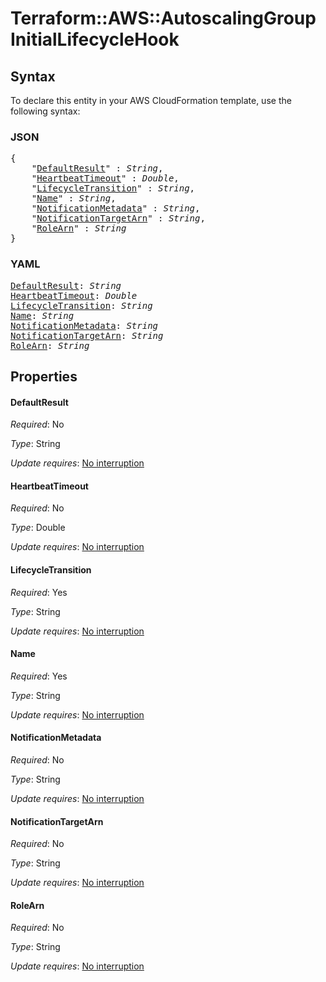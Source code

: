 # Terraform::AWS::AutoscalingGroup InitialLifecycleHook

## Syntax

To declare this entity in your AWS CloudFormation template, use the following syntax:

### JSON

<pre>
{
    "<a href="#defaultresult" title="DefaultResult">DefaultResult</a>" : <i>String</i>,
    "<a href="#heartbeattimeout" title="HeartbeatTimeout">HeartbeatTimeout</a>" : <i>Double</i>,
    "<a href="#lifecycletransition" title="LifecycleTransition">LifecycleTransition</a>" : <i>String</i>,
    "<a href="#name" title="Name">Name</a>" : <i>String</i>,
    "<a href="#notificationmetadata" title="NotificationMetadata">NotificationMetadata</a>" : <i>String</i>,
    "<a href="#notificationtargetarn" title="NotificationTargetArn">NotificationTargetArn</a>" : <i>String</i>,
    "<a href="#rolearn" title="RoleArn">RoleArn</a>" : <i>String</i>
}
</pre>

### YAML

<pre>
<a href="#defaultresult" title="DefaultResult">DefaultResult</a>: <i>String</i>
<a href="#heartbeattimeout" title="HeartbeatTimeout">HeartbeatTimeout</a>: <i>Double</i>
<a href="#lifecycletransition" title="LifecycleTransition">LifecycleTransition</a>: <i>String</i>
<a href="#name" title="Name">Name</a>: <i>String</i>
<a href="#notificationmetadata" title="NotificationMetadata">NotificationMetadata</a>: <i>String</i>
<a href="#notificationtargetarn" title="NotificationTargetArn">NotificationTargetArn</a>: <i>String</i>
<a href="#rolearn" title="RoleArn">RoleArn</a>: <i>String</i>
</pre>

## Properties

#### DefaultResult

_Required_: No

_Type_: String

_Update requires_: [No interruption](https://docs.aws.amazon.com/AWSCloudFormation/latest/UserGuide/using-cfn-updating-stacks-update-behaviors.html#update-no-interrupt)

#### HeartbeatTimeout

_Required_: No

_Type_: Double

_Update requires_: [No interruption](https://docs.aws.amazon.com/AWSCloudFormation/latest/UserGuide/using-cfn-updating-stacks-update-behaviors.html#update-no-interrupt)

#### LifecycleTransition

_Required_: Yes

_Type_: String

_Update requires_: [No interruption](https://docs.aws.amazon.com/AWSCloudFormation/latest/UserGuide/using-cfn-updating-stacks-update-behaviors.html#update-no-interrupt)

#### Name

_Required_: Yes

_Type_: String

_Update requires_: [No interruption](https://docs.aws.amazon.com/AWSCloudFormation/latest/UserGuide/using-cfn-updating-stacks-update-behaviors.html#update-no-interrupt)

#### NotificationMetadata

_Required_: No

_Type_: String

_Update requires_: [No interruption](https://docs.aws.amazon.com/AWSCloudFormation/latest/UserGuide/using-cfn-updating-stacks-update-behaviors.html#update-no-interrupt)

#### NotificationTargetArn

_Required_: No

_Type_: String

_Update requires_: [No interruption](https://docs.aws.amazon.com/AWSCloudFormation/latest/UserGuide/using-cfn-updating-stacks-update-behaviors.html#update-no-interrupt)

#### RoleArn

_Required_: No

_Type_: String

_Update requires_: [No interruption](https://docs.aws.amazon.com/AWSCloudFormation/latest/UserGuide/using-cfn-updating-stacks-update-behaviors.html#update-no-interrupt)

